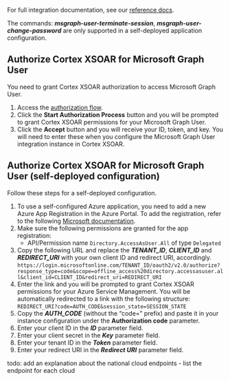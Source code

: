 For full integration documentation, see our [reference docs](https://xsoar.pan.dev/docs/reference/integrations/microsoft-graph-user).

The commands: ***msgraph-user-terminate-session***, ***msgraph-user-change-password*** are only supported in a self-deployed application configuration.


## Authorize Cortex XSOAR for Microsoft Graph User

You need to grant Cortex XSOAR authorization to access Microsoft Graph User.

1. Access the [authorization flow](https://oproxy.demisto.ninja/ms-graph-user). 
2. Click the **Start Authorization Process** button and you will be prompted to grant Cortex XSOAR permissions for your Microsoft Graph User. 
3. Click the **Accept** button and you will receive your ID, token, and key. You will need to enter these when you configure the Microsoft Graph User integration instance in Cortex XSOAR.

## Authorize Cortex XSOAR for Microsoft Graph User (self-deployed configuration)

Follow these steps for a self-deployed configuration.

1. To use a self-configured Azure application, you need to add a new Azure App Registration in the Azure Portal. To add the registration, refer to the following [Microsoft documentation](https://docs.microsoft.com/en-us/azure/active-directory/develop/quickstart-register-app).
2. Make sure the following permissions are granted for the app registration:
   -  API/Permission name `Directory.AccessAsUser.All` of type `Delegated`
3. Copy the following URL and replace the ***TENANT_ID***, ***CLIENT_ID*** and ***REDIRECT_URI*** with your own client ID and redirect URI, accordingly.
```https://login.microsoftonline.com/TENANT_ID/oauth2/v2.0/authorize?response_type=code&scope=offline_access%20directory.accessasuser.all&client_id=CLIENT_ID&redirect_uri=REDIRECT_URI```
4. Enter the link and you will be prompted to grant Cortex XSOAR permissions for your Azure Service Management. You will be automatically redirected to a link with the following structure:
```REDIRECT_URI?code=AUTH_CODE&session_state=SESSION_STATE```
5. Copy the ***AUTH_CODE*** (without the “code=” prefix) and paste it in your instance configuration under the **Authorization code** parameter. 
6. Enter your client ID in the ***ID*** parameter field. 
7. Enter your client secret in the ***Key*** parameter field.
8. Enter your tenant ID in the ***Token*** parameter field.
9. Enter your redirect URI in the ***Redirect URI*** parameter field.


todo: add an explanation about the national cloud endpoints - list the endpoint for each cloud
